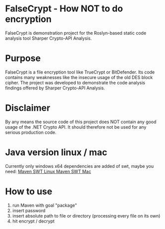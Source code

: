 # FalseCrypt - How NOT to do encryption
FalseCrypt is demonstration project for the Roslyn-based static code analysis tool Sharper Crypto-API Analysis.

# Purpose
FalseCrypt is a file encryption tool like TrueCrypt or BitDefender. Its code contains many weaknesses like the insecure usage of the old DES block cipher. The project was developed to demonstrate the code analysis findings offered by Sharper Crypto-API Analysis. 

# Disclaimer
By any means the source code of this project does NOT contain any good usage of the .NET Crypto API. It should therefore not be used for any serious production code. 

# Java version linux / mac
Currently only windows x64 dependencies are added of swt, maybe you need:
[Maven SWT Linux ](https://mvnrepository.com/artifact/org.eclipse.swt/org.eclipse.swt.gtk.linux.x86_64/4.3)
[Maven SWT Mac](https://mvnrepository.com/artifact/org.eclipse.swt/org.eclipse.swt.cocoa.macosx.x86_64/4.3)

# How to use
1. run Maven with goal "package"
2. insert password
3. insert absolute path to file or directory (processing every file on its own)
4. hit encrypt / decrypt
